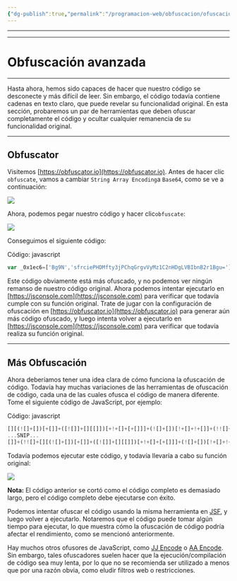```yaml
---
{"dg-publish":true,"permalink":"/programacion-web/obfuscacion/ofuscacion-avanzada/","dgPassFrontmatter":true}
---
```



-----------

-------------

# Obfuscación avanzada

---

Hasta ahora, hemos sido capaces de hacer que nuestro código se desconecte y más difícil de leer. Sin embargo, el código todavía contiene cadenas en texto claro, que puede revelar su funcionalidad original. En esta sección, probaremos un par de herramientas que deben ofuscar completamente el código y ocultar cualquier remanencia de su funcionalidad original.

---

## Obfuscator

Visitemos [https://obfuscator.io](https://obfuscator.io). Antes de hacer clic `obfuscate`, vamos a cambiar `String Array Encoding`a `Base64`, como se ve a continuación:

![](https://academy.hackthebox.com/storage/modules/41/js_deobf_obfuscator_2.jpg)

Ahora, podemos pegar nuestro código y hacer clic`obfuscate`:

![](https://academy.hackthebox.com/storage/modules/41/js_deobf_obfuscator_1.jpg)

Conseguimos el siguiente código:

Código: javascript

```javascript
var _0x1ec6=['Bg9N','sfrciePHDMfty3jPChqGrgvVyMz1C2nHDgLVBIbnB2r1Bgu='];(function(_0x13249d,_0x1ec6e5){var _0x14f83b=function(_0x3f720f){while(--_0x3f720f){_0x13249d['push'](_0x13249d['shift']());}};_0x14f83b(++_0x1ec6e5);}(_0x1ec6,0xb4));var _0x14f8=function(_0x13249d,_0x1ec6e5){_0x13249d=_0x13249d-0x0;var _0x14f83b=_0x1ec6[_0x13249d];if(_0x14f8['eOTqeL']===undefined){var _0x3f720f=function(_0x32fbfd){var _0x523045='abcdefghijklmnopqrstuvwxyzABCDEFGHIJKLMNOPQRSTUVWXYZ0123456789+/=',_0x4f8a49=String(_0x32fbfd)['replace'](/=+$/,'');var _0x1171d4='';for(var _0x44920a=0x0,_0x2a30c5,_0x443b2f,_0xcdf142=0x0;_0x443b2f=_0x4f8a49['charAt'](_0xcdf142++);~_0x443b2f&&(_0x2a30c5=_0x44920a%0x4?_0x2a30c5*0x40+_0x443b2f:_0x443b2f,_0x44920a++%0x4)?_0x1171d4+=String['fromCharCode'](0xff&_0x2a30c5>>(-0x2*_0x44920a&0x6)):0x0){_0x443b2f=_0x523045['indexOf'](_0x443b2f);}return _0x1171d4;};_0x14f8['oZlYBE']=function(_0x8f2071){var _0x49af5e=_0x3f720f(_0x8f2071);var _0x52e65f=[];for(var _0x1ed1cf=0x0,_0x79942e=_0x49af5e['length'];_0x1ed1cf<_0x79942e;_0x1ed1cf++){_0x52e65f+='%'+('00'+_0x49af5e['charCodeAt'](_0x1ed1cf)['toString'](0x10))['slice'](-0x2);}return decodeURIComponent(_0x52e65f);},_0x14f8['qHtbNC']={},_0x14f8['eOTqeL']=!![];}var _0x20247c=_0x14f8['qHtbNC'][_0x13249d];return _0x20247c===undefined?(_0x14f83b=_0x14f8['oZlYBE'](_0x14f83b),_0x14f8['qHtbNC'][_0x13249d]=_0x14f83b):_0x14f83b=_0x20247c,_0x14f83b;};console[_0x14f8('0x0')](_0x14f8('0x1'));
```

Este código obviamente está más ofuscado, y no podemos ver ningún remanso de nuestro código original. Ahora podemos intentar ejecutarlo en [https://jsconsole.com](https://jsconsole.com) para verificar que todavía cumple con su función original. Trate de jugar con la configuración de ofuscación en [https://obfuscator.io](https://obfuscator.io) para generar aún más código ofuscado, y luego intenta volver a ejecutarlo en [https://jsconsole.com](https://jsconsole.com) para verificar que todavía realiza su función original.

---

## Más Obfuscación

Ahora deberíamos tener una idea clara de cómo funciona la ofuscación de código. Todavía hay muchas variaciones de las herramientas de ofuscación de código, cada una de las cuales ofusca el código de manera diferente. Tome el siguiente código de JavaScript, por ejemplo:

Código: javascript

```javascript
[][(![]+[])[+[]]+([![]]+[][[]])[+!+[]+[+[]]]+(![]+[])[!+[]+!+[]]+(!![]+[])[+[]]+(!![]+[])[!+[]+!+[]+!+[]]+(!![]+[])[+!+[]]][([][(![]+[])[+[]]+([![]]+[][[]])[+!+[]+[+[]]]+(![]+[])[!+[]+!+[]]+(!![]+[])[+[]]+(!![]+[])[!+[]+!+[]+!+[]]+(!![]+[])[+!+[]]]+[])[!+[]+!+[]+!+[]]+(!![]+[][(![]+[])[+[]]+([![]]+[][[]])[+!+[]+[+[]]]+(![]+[])[!+[]+!+[]]+(!![]+[])[+[]]+(!![]+[])[!+[]+!+[]+!+[]]+(!![]+[])[+!+[]]])[+!+[]+[+[]]]+([][[]]+[])[+!+[]]+(![]+[])[!+[]+!+[]+!+[]]+(!![]+[])[+[]]+(!![]+[])[+!+[]]+([][[]]+[])[+[]]+([][(!
...SNIP...
[]]+(!![]+[][(![]+[])[+[]]+([![]]+[][[]])[+!+[]+[+[]]]+(![]+[])[!+[]+!+[]]+(!![]+[])[+[]]+(!![]+[])[!+[]+!+[]+!+[]]+(!![]+[])[+!+[]]])[+!+[]+[+[]]]+([][[]]+[])[+!+[]]+(![]+[])[!+[]+!+[]+!+[]]+(!![]+[])[+[]]+(!![]+[])[+!+[]]+([][[]]+[])[+[]]+([][(![]+[])[+[]]+([![]]+[][[]])[+!+[]+[+[]]]+(![]+[])[!+[]+!+[]]+(!![]+[])[+[]]+(!![]+[])[!+[]+!+[]+!+[]]+(!![]+[])[+!+[]]]+[])[!+[]+!+[]+!+[]]+(!![]+[])[+[]]+(!![]+[][(![]+[])[+[]]+([![]]+[][[]])[+!+[]+[+[]]]+(![]+[])[!+[]+!+[]]+(!![]+[])[+[]]+(!![]+[])[!+[]+!+[]+!+[]]+(!![]+[])[+!+[]]])[+!+[]+[+[]]]+(!![]+[])[+!+[]]])[!+[]+!+[]+[+[]]]](!+[]+!+[]+[+[]])))()
```

Todavía podemos ejecutar este código, y todavía llevaría a cabo su función original:

![](https://academy.hackthebox.com/storage/modules/41/js_deobf_jsf.jpg)

**Nota:** El código anterior se cortó como el código completo es demasiado largo, pero el código completo debe ejecutarse con éxito.

Podemos intentar ofuscar el código usando la misma herramienta en [JSF](http://www.jsfuck.com), y luego volver a ejecutarlo. Notaremos que el código puede tomar algún tiempo para ejecutar, lo que muestra cómo la ofuscación de código podría afectar el rendimiento, como se mencionó anteriormente.

Hay muchos otros ofusores de JavaScript, como [JJ Encode](https://utf-8.jp/public/jjencode.html) o [AA Encode](https://utf-8.jp/public/aaencode.html). Sin embargo, tales ofuscadores suelen hacer que la ejecución/compilación de código sea muy lenta, por lo que no se recomienda ser utilizado a menos que por una razón obvia, como eludir filtros web o restricciones.